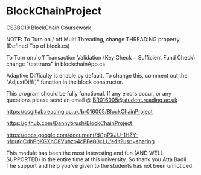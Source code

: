 # BlockChainProject
CS3BC19 BlockChain Coursework


NOTE: 
  To Turn on / off Multi Threading, change THREADING property (Defined Top of block.cs)
  
  To Turn on / off Transaction Validation (Key Check + Sufficient Fund Check) change "testtrans" in blockchainApp.cs
  
  Adaptive Difficulty is enable by default. To change this, comment out the "AdjustDiff()" function in the block constructor.
  
This program should be fully functional. If any errors occur, or any questions please send an email @ BR016005@student.reading.ac.uk 

https://csgitlab.reading.ac.uk/br016005/BlockChainProject

https://github.com/Dannybrush/BlockChainProject

https://docs.google.com/document/d/1pPXJU-1HZY-nfpufqCdhPpKGXhC8Vuhzo4cPFeG3cLU/edit?usp=sharing



This module has been the most interesting and fun (AND WELL SUPPORTED) in the entire time at this university. So thank you Atta Badii. 
The support and help you've given to the students has not been unnoticed. 
